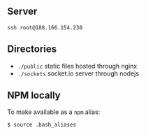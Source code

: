 
## Server
```
ssh root@188.166.154.230
```

## Directories
- `./public` static files hosted through nginx
- `./sockets` socket.io server through nodejs

## NPM locally
To make available as a `npm` alias:
```
$ source .bash_aliases
```

